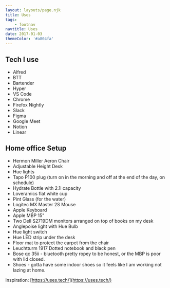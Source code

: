 ```yaml
---
layout: layouts/page.njk
title: Uses
tags:
    - footnav
navtitle: Uses
date: 2017-01-03
themeColor: '#a804fa'
---
```


## Tech I use

-   Alfred
-   BTT
-   Bartender
-   Hyper
-   VS Code
-   Chrome
-   Firefox Nightly
-   Slack
-   Figma
-   Google Meet
-   Notion
-   Linear

## Home office Setup

-   Hermon Miller Aeron Chair
-   Adjustable Height Desk
-   Hue lights
-   Tapo P100 plug (turn on in the morning and off at the end of the day, on schedule)
-   Hydrate Bottle with 2.1l capacity
-   Loveramics flat white cup
-   Pint Glass (for the water)
-   Logitec MX Master 2S Mouse
-   Apple Keyboard
-   Apple MBP 15"
-   Two Dell S2719DM monitors arranged on top of books on my desk
-   Anglepoise light with Hue Bulb
-   Hue light switch
-   Hue LED strip under the desk
-   Floor mat to protect the carpet from the chair
-   Leuchtturm 1917 Dotted notebook and black pen
-   Bose qc 35ii - bluetooth pretty ropey to be honest, or the MBP is poor with lid closed.
-   Shoes - gotta have some indoor shoes so it feels like I am working not lazing at home.

Inspiration: [https://uses.tech/](https://uses.tech/)
